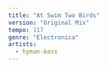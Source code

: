 ```yaml
---
title: "At Swim Two Birds"
version: "Original Mix"
tempo: 117
genre: "Electronica"
artists:
  - hyman-bass
---
```

